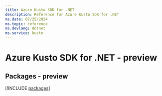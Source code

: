 ```yaml
---
title: Azure Kusto SDK for .NET
description: Reference for Azure Kusto SDK for .NET
ms.date: 07/25/2024
ms.topic: reference
ms.devlang: dotnet
ms.service: kusto
---
```

# Azure Kusto SDK for .NET - preview
## Packages - preview
[!INCLUDE [packages](kusto-index.md)]